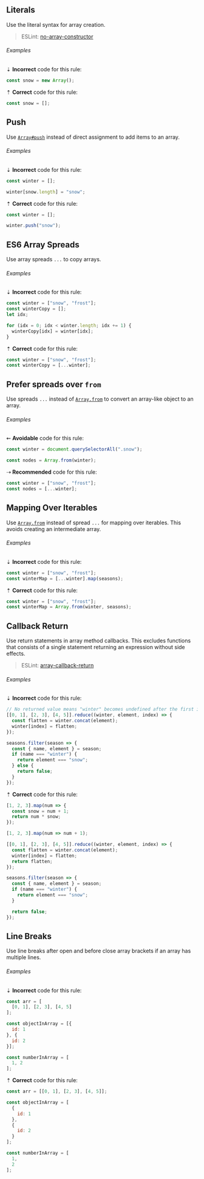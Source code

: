 ## Literals

Use the literal syntax for array creation.

> ESLint: [no-array-constructor][eslint-no-array-constructor]

###### Examples

⇣ **Incorrect** code for this rule:

```js
const snow = new Array();
```

⇡ **Correct** code for this rule:

```js
const snow = [];
```

## Push

Use [`Array#push`][mdn-array-push] instead of direct assignment to add items to an array.

###### Examples

⇣ **Incorrect** code for this rule:

```js
const winter = [];

winter[snow.length] = "snow";
```

⇡ **Correct** code for this rule:

```js
const winter = [];

winter.push("snow");
```

## ES6 Array Spreads

Use array spreads `...` to copy arrays.

###### Examples

⇣ **Incorrect** code for this rule:

```js
const winter = ["snow", "frost"];
const winterCopy = [];
let idx;

for (idx = 0; idx < winter.length; idx += 1) {
  winterCopy[idx] = winter[idx];
}
```

⇡ **Correct** code for this rule:

```js
const winter = ["snow", "frost"];
const winterCopy = [...winter];
```

## Prefer spreads over `from`

Use spreads `...` instead of [`Array.from`][mdn-array-from] to convert an array-like object to an array.

###### Examples

⇜ **Avoidable** code for this rule:

```js
const winter = document.querySelectorAll(".snow");

const nodes = Array.from(winter);
```

⇢ **Recommended** code for this rule:

```js
const winter = ["snow", "frost"];
const nodes = [...winter];
```

## Mapping Over Iterables

Use [`Array.from`][mdn-array-from] instead of spread `...` for mapping over iterables. This avoids creating an intermediate array.

###### Examples

⇣ **Incorrect** code for this rule:

```js
const winter = ["snow", "frost"];
const winterMap = [...winter].map(seasons);
```

⇡ **Correct** code for this rule:

```js
const winter = ["snow", "frost"];
const winterMap = Array.from(winter, seasons);
```

## Callback Return

Use return statements in array method callbacks. This excludes functions that consists of a single statement returning an expression without side effects.

> ESLint: [array-callback-return][eslint-array-callback-return]

###### Examples

⇣ **Incorrect** code for this rule:

```js
// No returned value means "winter" becomes undefined after the first iteration.
[[0, 1], [2, 3], [4, 5]].reduce((winter, element, index) => {
  const flatten = winter.concat(element);
  winter[index] = flatten;
});
```

```js
seasons.filter(season => {
  const { name, element } = season;
  if (name === "winter") {
    return element === "snow";
  } else {
    return false;
  }
});
```

⇡ **Correct** code for this rule:

```js
[1, 2, 3].map(num => {
  const snow = num + 1;
  return num * snow;
});
```

```js
[1, 2, 3].map(num => num + 1);
```

```js
[[0, 1], [2, 3], [4, 5]].reduce((winter, element, index) => {
  const flatten = winter.concat(element);
  winter[index] = flatten;
  return flatten;
});
```

```js
seasons.filter(season => {
  const { name, element } = season;
  if (name === "winter") {
    return element === "snow";
  }

  return false;
});
```

## Line Breaks

Use line breaks after open and before close array brackets if an array has multiple lines.

###### Examples

⇣ **Incorrect** code for this rule:

<!--lint disable no-missing-blank-lines-->
<!-- prettier-ignore -->
```js
const arr = [
  [0, 1], [2, 3], [4, 5]
];
```

<!-- prettier-ignore -->
```js
const objectInArray = [{
  id: 1
}, {
  id: 2
}];
```

<!-- prettier-ignore -->
```js
const numberInArray = [
  1, 2
];
```

<!--lint enable no-missing-blank-lines-->

⇡ **Correct** code for this rule:

```js
const arr = [[0, 1], [2, 3], [4, 5]];
```

```js
const objectInArray = [
  {
    id: 1
  },
  {
    id: 2
  }
];
```

<!--lint disable no-missing-blank-lines-->
<!-- prettier-ignore -->
```js
const numberInArray = [
  1,
  2
];
```

<!--lint enable no-missing-blank-lines-->

[eslint-array-callback-return]: https://eslint.org/docs/rules/array-callback-return
[eslint-no-array-constructor]: https://eslint.org/docs/rules/no-array-constructor
[mdn-array-from]: https://developer.mozilla.org/en/docs/Web/JavaScript/Reference/Global_Objects/Array/from
[mdn-array-push]: https://developer.mozilla.org/en-US/docs/Web/JavaScript/Reference/Global_Objects/Array/push

